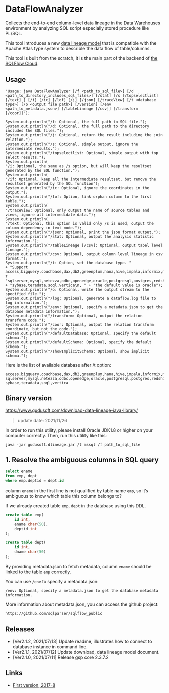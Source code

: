 # DataFlowAnalyzer
Collects the end-to-end column-level data lineage in the Data Warehouses environment 
by analyzing SQL script especially stored procedure like PL/SQL.

This tool introduces a new [data lineage model](sqlflow-data-lineage-model-reference.pdf) 
that is compatible with the Apache Atlas type system to describle the data flow of table/columns. 

This tool is built from the scratch, it is the main part of the backend of [the SQLFlow Cloud](https://sqlflow.gudusoft.com).


## Usage
```
"Usage: java DataFlowAnalyzer [/f <path_to_sql_file>] [/d <path_to_directory_includes_sql_files>] [/stat] [/s [/topselectlist] [/text] ] [/i] [/ic] [/lof] [/j] [/json] [/traceView] [/t <database type>] [/o <output file path>] [/version] [/env <path_to_metadata.json>] [/tableLineage [/csv]] [/transform [/coor]]");

System.out.println("/f: Optional, the full path to SQL file.");
System.out.println("/d: Optional, the full path to the directory includes the SQL files.");
System.out.println("/j: Optional, return the result including the join relation.");
System.out.println("/s: Optional, simple output, ignore the intermediate results.");
System.out.println("/topselectlist: Optional, simple output with top select results.");
System.out.println(
"/i: Optional, the same as /s option, but will keep the resultset generated by the SQL function.");
System.out.println(
"/if: Optional, keep all the intermediate resultset, but remove the resultset generated by the SQL function");
System.out.println("/ic: Optional, ignore the coordinates in the output.");
System.out.println("/lof: Option, link orphan column to the first table.");
System.out.println(
"/traceView: Optional, only output the name of source tables and views, ignore all intermedidate data.");
System.out.println(
"/text: Optional, this option is valid only /s is used, output the column dependency in text mode.");
System.out.println("/json: Optional, print the json format output.");
System.out.println("/stat: Optional, output the analysis statistic information.");
System.out.println("/tableLineage [/csv]: Optional, output tabel level lineage.");
System.out.println("/csv: Optional, output column level lineage in csv format.");
System.out.println("/t: Option, set the database type. "
+ "Support access,bigquery,couchbase,dax,db2,greenplum,hana,hive,impala,informix,mdx,mssql,\n"
+ "sqlserver,mysql,netezza,odbc,openedge,oracle,postgresql,postgres,redshift,snowflake,\n"
+ "sybase,teradata,soql,vertica\n, " + "the default value is oracle");
System.out.println("/o: Optional, write the output stream to the specified file.");
System.out.println("/log: Optional, generate a dataflow.log file to log information.");
System.out.println("/env: Optional, specify a metadata.json to get the database metadata information.");
System.out.println("/transform: Optional, output the relation transform code.");
System.out.println("/coor: Optional, output the relation transform coordinate, but not the code.");
System.out.println("/defaultDatabase: Optional, specify the default schema.");
System.out.println("/defaultSchema: Optional, specify the default schema.");
System.out.println("/showImplicitSchema: Optional, show implicit schema.");

```


Here is the list of available database after /t option:
```
access,bigquery,couchbase,dax,db2,greenplum,hana,hive,impala,informix,mdx,mssql,
sqlserver,mysql,netezza,odbc,openedge,oracle,postgresql,postgres,redshift,snowflake,
sybase,teradata,soql,vertica
```

## Binary version
https://www.gudusoft.com/download-data-lineage-java-library/    
> update date: 2021/11/26

In order to run this utility, please install Oracle JDK1.8 or higher on your computer correctly.
Then, run this utility like this:

```
java -jar gudusoft.dlineage.jar /t mssql /f path_to_sql_file
```
	
## 1. Resolve the ambiguous columns in SQL query
```sql
select ename
from emp, dept
where emp.deptid = dept.id
```

column `ename` in the first line is not qualified by table name `emp`, so it’s ambiguous to know which table this column belongs to?

If we already created table `emp`, `dept` in the database using this DDL.
```sql
create table emp(
	id int,
	ename char(50),
	deptid int
);

create table dept(
	id int,
	dname char(50)
);
```

By providing metadata.json to fetch metadata, column `ename` should be linked to the table `emp` correctly.

You can use `/env` to specify a metadata.json:

```
/env: Optional, specify a metadata.json to get the database metadata information.
```

More information about metadata.json, you can access the github project: 

`https://github.com/sqlparser/sqlflow_public`

## Releases
- [Ver2.1.2, 2021/07/13] Update readme, illustrates how to connect to database instance in command line.
- [Ver2.1.1, 2021/07/12] Update download, data lineage model document.
- [Ver2.1.0, 2021/07/11] Release gsp core 2.3.7.2

## Links
- [First version, 2017-8](https://github.com/sqlparser/wings/issues/494)
